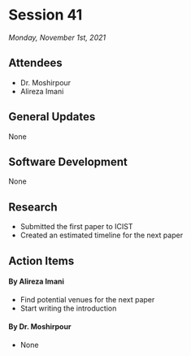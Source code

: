 # Session 41
*Monday, November 1st, 2021*

## Attendees

- Dr. Moshirpour
- Alireza Imani

## General Updates

None

## Software Development

None

## Research

- Submitted the first paper to ICIST
- Created an estimated timeline for the next paper

## Action Items

#### By Alireza Imani

- Find potential venues for the next paper
- Start writing the introduction

#### By Dr. Moshirpour
- None
